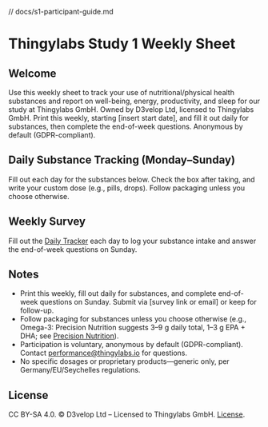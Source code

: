 // docs/s1-participant-guide.md
# Thingylabs Study 1 Weekly Sheet

## Welcome
Use this weekly sheet to track your use of nutritional/physical health substances and report on well-being, energy, productivity, and sleep for our study at Thingylabs GmbH. Owned by D3velop Ltd, licensed to Thingylabs GmbH. Print this weekly, starting [insert start date], and fill it out daily for substances, then complete the end-of-week questions. Anonymous by default (GDPR-compliant).

## Daily Substance Tracking (Monday–Sunday)
Fill out each day for the substances below. Check the box after taking, and write your custom dose (e.g., pills, drops). Follow packaging unless you choose otherwise.

## Weekly Survey

Fill out the [Daily Tracker](surveys/s1-daily-tracker.md) each day to log your substance intake and answer the end-of-week questions on Sunday.

## Notes
- Print this weekly, fill out daily for substances, and complete end-of-week questions on Sunday. Submit via [survey link or email] or keep for follow-up.
- Follow packaging for substances unless you choose otherwise (e.g., Omega-3: Precision Nutrition suggests 3–9 g daily total, 1–3 g EPA + DHA; see [Precision Nutrition](https://www.precisionnutrition.com/all-about-fish-oil#:~:text=Summary%20and%20recommendations,(e.g.%20herring%2C%20mackerel))).
- Participation is voluntary, anonymous by default (GDPR-compliant). Contact [performance@thingylabs.io](mailto:performance@thingylabs.io) for questions.
- No specific dosages or proprietary products—generic only, per Germany/EU/Seychelles regulations.

## License
CC BY-SA 4.0. © D3velop Ltd – Licensed to Thingylabs GmbH. [License](https://creativecommons.org/licenses/by-sa/4.0/).